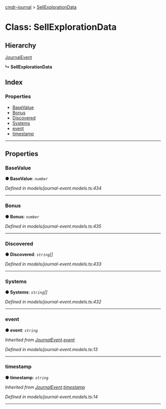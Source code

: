 [cmdr-journal](../README.md) > [SellExplorationData](../classes/sellexplorationdata.md)



# Class: SellExplorationData

## Hierarchy


 [JournalEvent](journalevent.md)

**↳ SellExplorationData**







## Index

### Properties

* [BaseValue](sellexplorationdata.md#basevalue)
* [Bonus](sellexplorationdata.md#bonus)
* [Discovered](sellexplorationdata.md#discovered)
* [Systems](sellexplorationdata.md#systems)
* [event](sellexplorationdata.md#event)
* [timestamp](sellexplorationdata.md#timestamp)



---
## Properties
<a id="basevalue"></a>

###  BaseValue

**●  BaseValue**:  *`number`* 

*Defined in models/journal-event.models.ts:434*





___

<a id="bonus"></a>

###  Bonus

**●  Bonus**:  *`number`* 

*Defined in models/journal-event.models.ts:435*





___

<a id="discovered"></a>

###  Discovered

**●  Discovered**:  *`string`[]* 

*Defined in models/journal-event.models.ts:433*





___

<a id="systems"></a>

###  Systems

**●  Systems**:  *`string`[]* 

*Defined in models/journal-event.models.ts:432*





___

<a id="event"></a>

###  event

**●  event**:  *`string`* 

*Inherited from [JournalEvent](journalevent.md).[event](journalevent.md#event)*

*Defined in models/journal-event.models.ts:13*





___

<a id="timestamp"></a>

###  timestamp

**●  timestamp**:  *`string`* 

*Inherited from [JournalEvent](journalevent.md).[timestamp](journalevent.md#timestamp)*

*Defined in models/journal-event.models.ts:14*





___


